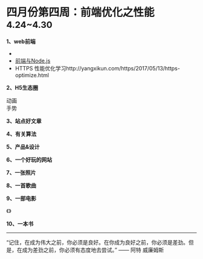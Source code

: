 
# 四月份第四周：前端优化之性能  <small>4.24~4.30</small>

__1、web前端__    
    
- []()   
- [前端与Node.js](https://toutiao.io/subjects/7076)   
- HTTPS 性能优化学习http://yangxikun.com/https/2017/05/13/https-optimize.html

__2、H5生态圈__      

动画  
手势  

 
__3、站点好文章__    


__4、有关算法__     


__5、产品&设计__        


__6、一个好玩的网站__


__7、一张照片__   
 

__8、一首歌曲__  


__9、一部电影__   

《》 

__10、一本书__ 



-------------------

“记住，在成为伟大之前，你必须是良好。在你成为良好之前，你必须是差劲。但是，在成为差劲之前，你必须有态度地去尝试。” —— 阿特 威廉姆斯

